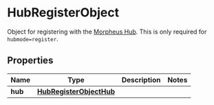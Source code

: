 

# HubRegisterObject

Object for registering with the [Morpheus Hub](https://morpheushub.com). This is only required for `hubmode=register`.
## Properties

Name | Type | Description | Notes
------------ | ------------- | ------------- | -------------
**hub** | [**HubRegisterObjectHub**](HubRegisterObjectHub.md) |  | 



